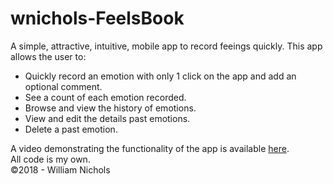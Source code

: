 # wnichols-FeelsBook
A simple, attractive, intuitive, mobile app to record feeings quickly. This app allows the user to:  
   * Quickly record an emotion with only 1 click on the app and add an optional comment.  
   * See a count of each emotion recorded.  
   * Browse and view the history of emotions.  
   * View and edit the details past emotions.  
   * Delete a past emotion.  

A video demonstrating the functionality of the app is available [here](https://youtu.be/TsQJ8-GRrcs).  
All code is my own.  
©2018 - William Nichols  
